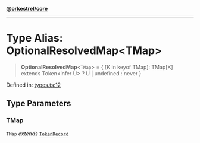 [**@orkestrel/core**](../index.md)

***

# Type Alias: OptionalResolvedMap\<TMap\>

> **OptionalResolvedMap**\<`TMap`\> = \{ \[K in keyof TMap\]: TMap\[K\] extends Token\<infer U\> ? U \| undefined : never \}

Defined in: [types.ts:12](https://github.com/orkestrel/core/blob/240d6e1612057b96fd3fc03e1415fe3917a0f212/src/types.ts#L12)

## Type Parameters

### TMap

`TMap` *extends* [`TokenRecord`](TokenRecord.md)
